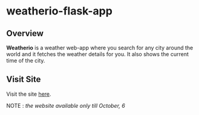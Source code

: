 # weatherio-flask-app

## Overview
**Weatherio** is a weather web-app where you search for any city around the world
and it fetches the weather details for you. It also shows the current time
of the city.

## Visit Site
Visit the site [here](http://draunzler.pythonanywhere.com/).

NOTE : *the website available only till October, 6*
